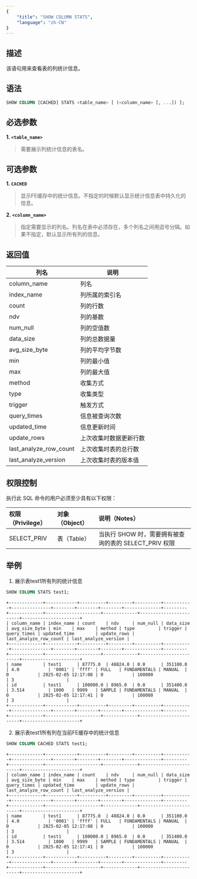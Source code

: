 ```yaml
---
{
    "title": "SHOW COLUMN STATS",
    "language": "zh-CN"
}
---
```


<!--
Licensed to the Apache Software Foundation (ASF) under one
or more contributor license agreements.  See the NOTICE file
distributed with this work for additional information
regarding copyright ownership.  The ASF licenses this file
to you under the Apache License, Version 2.0 (the
"License"); you may not use this file except in compliance
with the License.  You may obtain a copy of the License at

  http://www.apache.org/licenses/LICENSE-2.0

Unless required by applicable law or agreed to in writing,
software distributed under the License is distributed on an
"AS IS" BASIS, WITHOUT WARRANTIES OR CONDITIONS OF ANY
KIND, either express or implied.  See the License for the
specific language governing permissions and limitations
under the License.
-->

## 描述

该语句用来查看表的列统计信息。

## 语法

```SQL
SHOW COLUMN [CACHED] STATS <table_name> [ (<column_name> [, ...]) ];
```

## 必选参数

**1. `<table_name>`**

> 需要展示列统计信息的表名。

## 可选参数

**1. `CACHED`**

> 显示FE缓存中的统计信息。不指定的时候默认显示统计信息表中持久化的信息。

**2. `<column_name>`**

> 指定需要显示的列名。列名在表中必须存在，多个列名之间用逗号分隔。如果不指定，默认显示所有列的信息。

## 返回值

| 列名 | 说明           |
| -- |--------------|
| column_name | 列名           |
| index_name |   列所属的索引名           |
| count | 列的行数           |
| ndv | 列的基数         |
| num_null | 列的空值数           |
| data_size |   列的总数据量           |
| avg_size_byte |  列的平均字节数           |
| min | 列的最小值         |
| max | 列的最大值           |
| method |   收集方式          |
| type | 收集类型           |
| trigger | 触发方式         |
| query_times | 信息被查询次数          |
| updated_time |   信息更新时间           |
| update_rows | 上次收集时数据更新行数           |
| last_analyze_row_count | 上次收集时表的总行数         |
| last_analyze_version | 上次收集时表的版本值         |

## 权限控制

执行此 SQL 命令的用户必须至少具有以下权限：

| 权限（Privilege） | 对象（Object） | 说明（Notes）                                    |
|:--------------| :------------- |:------------------------------------------------|
| SELECT_PRIV   | 表（Table）    | 当执行 SHOW 时，需要拥有被查询的表的 SELECT_PRIV 权限 |

## 举例

1. 展示表test1所有列的统计信息

```sql
SHOW COLUMN STATS test1;
```

```text
+-------------+------------+----------+---------+----------+-----------+---------------+--------+--------+--------+--------------+---------+-------------+---------------------+-------------+------------------------+----------------------+
| column_name | index_name | count    | ndv     | num_null | data_size | avg_size_byte | min    | max    | method | type         | trigger | query_times | updated_time        | update_rows | last_analyze_row_count | last_analyze_version |
+-------------+------------+----------+---------+----------+-----------+---------------+--------+--------+--------+--------------+---------+-------------+---------------------+-------------+------------------------+----------------------+
| name        | test1      | 87775.0  | 48824.0 | 0.0      | 351100.0  | 4.0           | '0001' | 'ffff' | FULL   | FUNDAMENTALS | MANUAL  | 0           | 2025-02-05 12:17:08 | 0           | 100000                 | 3                    |
| id          | test1      | 100000.0 | 8965.0  | 0.0      | 351400.0  | 3.514         | 1000   | 9999   | SAMPLE | FUNDAMENTALS | MANUAL  | 0           | 2025-02-05 12:17:41 | 0           | 100000                 | 3                    |
+-------------+------------+----------+---------+----------+-----------+---------------+--------+--------+--------+--------------+---------+-------------+---------------------+-------------+------------------------+----------------------+
```

2. 展示表test1所有列在当前FE缓存中的统计信息

```sql
SHOW COLUMN CACHED STATS test1;
```

```text
+-------------+------------+----------+---------+----------+-----------+---------------+--------+--------+--------+--------------+---------+-------------+---------------------+-------------+------------------------+----------------------+
| column_name | index_name | count    | ndv     | num_null | data_size | avg_size_byte | min    | max    | method | type         | trigger | query_times | updated_time        | update_rows | last_analyze_row_count | last_analyze_version |
+-------------+------------+----------+---------+----------+-----------+---------------+--------+--------+--------+--------------+---------+-------------+---------------------+-------------+------------------------+----------------------+
| name        | test1      | 87775.0  | 48824.0 | 0.0      | 351100.0  | 4.0           | '0001' | 'ffff' | FULL   | FUNDAMENTALS | MANUAL  | 0           | 2025-02-05 12:17:08 | 0           | 100000                 | 3                    |
| id          | test1      | 100000.0 | 8965.0  | 0.0      | 351400.0  | 3.514         | 1000   | 9999   | SAMPLE | FUNDAMENTALS | MANUAL  | 0           | 2025-02-05 12:17:41 | 0           | 100000                 | 3                    |
+-------------+------------+----------+---------+----------+-----------+---------------+--------+--------+--------+--------------+---------+-------------+---------------------+-------------+------------------------+----------------------+
```
